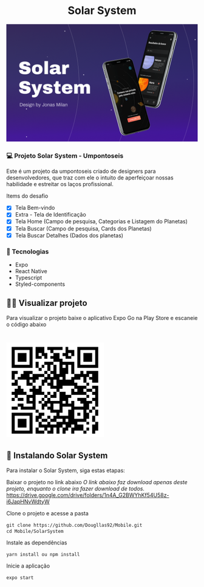 <h1 align="center">Solar System</h1>

<img src=".github/solarsystem-preview.png" alt="Solar System">

### 💻 Projeto Solar System - Umpontoseis

Este é um projeto da umpontoseis criado de designers para desenvolvedores, que traz com ele o intuito de aperfeiçoar nossas habilidade e estreitar os laços profissional.

Items do desafio
- [x] Tela Bem-vindo
- [x] Extra - Tela de Identificação
- [x] Tela Home (Campo de pesquisa, Categorias e Listagem do Planetas)
- [x] Tela Buscar (Campo de pesquisa, Cards dos Planetas)
- [x] Tela Buscar Detalhes (Dados dos planetas)

### 🧪 Tecnologias
 * Expo
 * React Native
 * Typescript
 * Styled-components

## 👨‍🔬 Visualizar projeto

Para visualizar o projeto baixe o aplicativo Expo Go na Play Store e escaneie o código abaixo
<h1>
    <img alt="qrcode" src=".github/solarsystem-qrcode.png" />
</h1>

## 🚀 Instalando Solar System

Para instalar o Solar System, siga estas etapas:

Baixar o projeto no link abaixo
*O link abaixo faz download apenas deste projeto, enquanto o clone ira fazer download de todos.*
https://drive.google.com/drive/folders/1n4A_G2BWYhKf54U58z-i6JapHNvWdtyW

Clone o projeto e acesse a pasta

```
git clone https://github.com/Dougllas92/Mobile.git
cd Mobile/SolarSystem
```

Instale as dependências
```
yarn install ou npm install
```

Inicie a aplicação
```
expo start
```